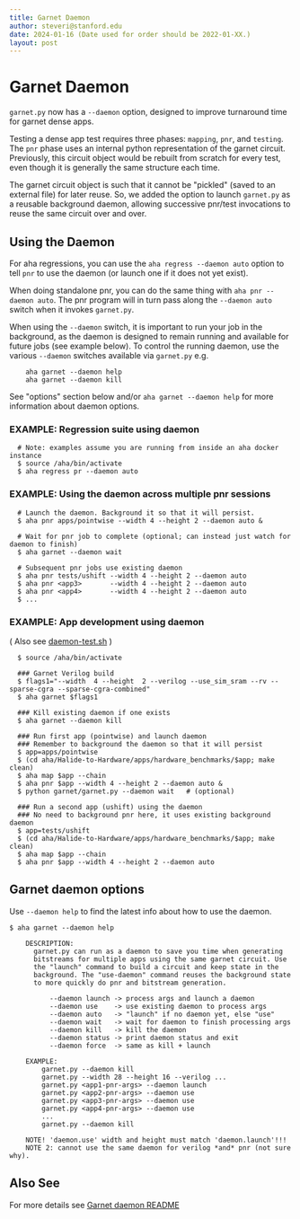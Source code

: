 ```yaml
---
title: Garnet Daemon
author: steveri@stanford.edu
date: 2024-01-16 (Date used for order should be 2022-01-XX.)
layout: post
---
```



# Garnet Daemon

`garnet.py` now has a `--daemon` option, designed to improve
turnaround time for garnet dense apps.

Testing a dense app test requires three phases: `mapping`, `pnr`, and
`testing`. The `pnr` phase uses an internal python representation of
the garnet circuit. Previously, this circuit object would be rebuilt
from scratch for every test, even though it is generally the same
structure each time.

The garnet circuit object is such that it cannot be "pickled" (saved
to an external file) for later reuse. So, we added the option to
launch `garnet.py` as a reusable background daemon, allowing
successive pnr/test invocations to reuse the same circuit over and
over.

## Using the Daemon

For aha regressions, you can use the `aha regress --daemon auto`
option to tell `pnr` to use the daemon (or launch one if it does not
yet exist).

When doing standalone pnr, you can do the same thing with `aha pnr
--daemon auto`. The pnr program will in turn pass along the `--daemon
auto` switch when it invokes `garnet.py`.

When using the `--daemon` switch, it is important to run your job in
the background, as the daemon is designed to remain running and
available for future jobs (see example below). To control the running daemon, use the
various `--daemon` switches available via `garnet.py` e.g.
```
    aha garnet --daemon help
    aha garnet --daemon kill
```

See "options" section below and/or `aha garnet --daemon help` for more
information about daemon options.

### EXAMPLE: Regression suite using daemon
```
  # Note: examples assume you are running from inside an aha docker instance
  $ source /aha/bin/activate
  $ aha regress pr --daemon auto
```

### EXAMPLE: Using the daemon across multiple pnr sessions
```
  # Launch the daemon. Background it so that it will persist.
  $ aha pnr apps/pointwise --width 4 --height 2 --daemon auto &

  # Wait for pnr job to complete (optional; can instead just watch for daemon to finish)
  $ aha garnet --daemon wait

  # Subsequent pnr jobs use existing daemon
  $ aha pnr tests/ushift --width 4 --height 2 --daemon auto
  $ aha pnr <app3>       --width 4 --height 2 --daemon auto
  $ aha pnr <app4>       --width 4 --height 2 --daemon auto
  $ ...
```

### EXAMPLE: App development using daemon
( Also see [daemon-test.sh](https://github.com/StanfordAHA/garnet/blob/master/daemon/daemon-test.sh) )
```
  $ source /aha/bin/activate

  ### Garnet Verilog build
  $ flags1="--width  4 --height  2 --verilog --use_sim_sram --rv --sparse-cgra --sparse-cgra-combined"
  $ aha garnet $flags1

  ### Kill existing daemon if one exists
  $ aha garnet --daemon kill

  ### Run first app (pointwise) and launch daemon
  ### Remember to background the daemon so that it will persist
  $ app=apps/pointwise
  $ (cd aha/Halide-to-Hardware/apps/hardware_benchmarks/$app; make clean)
  $ aha map $app --chain
  $ aha pnr $app --width 4 --height 2 --daemon auto &
  $ python garnet/garnet.py --daemon wait   # (optional)

  ### Run a second app (ushift) using the daemon
  ### No need to background pnr here, it uses existing background daemon
  $ app=tests/ushift
  $ (cd aha/Halide-to-Hardware/apps/hardware_benchmarks/$app; make clean)
  $ aha map $app --chain
  $ aha pnr $app --width 4 --height 2 --daemon auto
```

## Garnet daemon options
Use `--daemon help` to find the latest info about how to use the daemon.
```
$ aha garnet --daemon help

    DESCRIPTION:
      garnet.py can run as a daemon to save you time when generating
      bitstreams for multiple apps using the same garnet circuit. Use
      the "launch" command to build a circuit and keep state in the
      background. The "use-daemon" command reuses the background state
      to more quickly do pnr and bitstream generation.

          --daemon launch -> process args and launch a daemon
          --daemon use    -> use existing daemon to process args
          --daemon auto   -> "launch" if no daemon yet, else "use"
          --daemon wait   -> wait for daemon to finish processing args
          --daemon kill   -> kill the daemon
          --daemon status -> print daemon status and exit
          --daemon force  -> same as kill + launch

    EXAMPLE:
        garnet.py --daemon kill
        garnet.py --width 28 --height 16 --verilog ...
        garnet.py <app1-pnr-args> --daemon launch
        garnet.py <app2-pnr-args> --daemon use
        garnet.py <app3-pnr-args> --daemon use
        garnet.py <app4-pnr-args> --daemon use
        ...
        garnet.py --daemon kill

    NOTE! 'daemon.use' width and height must match 'daemon.launch'!!!
    NOTE 2: cannot use the same daemon for verilog *and* pnr (not sure why).
```

## Also See

For more details see [Garnet daemon README](https://github.com/StanfordAHA/garnet/blob/master/daemon/README.txt)

